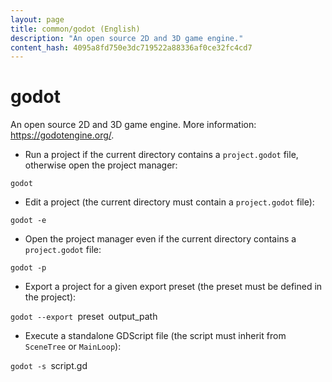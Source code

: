 ```yaml
---
layout: page
title: common/godot (English)
description: "An open source 2D and 3D game engine."
content_hash: 4095a8fd750e3dc719522a88336af0ce32fc4cd7
---
```

# godot

An open source 2D and 3D game engine.
More information: <https://godotengine.org/>.

- Run a project if the current directory contains a `project.godot` file, otherwise open the project manager:

`godot`

- Edit a project (the current directory must contain a `project.godot` file):

`godot -e`

- Open the project manager even if the current directory contains a `project.godot` file:

`godot -p`

- Export a project for a given export preset (the preset must be defined in the project):

`godot --export `<span class="tldr-var badge badge-pill bg-dark-lm bg-white-dm text-white-lm text-dark-dm font-weight-bold">preset</span>` `<span class="tldr-var badge badge-pill bg-dark-lm bg-white-dm text-white-lm text-dark-dm font-weight-bold">output_path</span>

- Execute a standalone GDScript file (the script must inherit from `SceneTree` or `MainLoop`):

`godot -s `<span class="tldr-var badge badge-pill bg-dark-lm bg-white-dm text-white-lm text-dark-dm font-weight-bold">script.gd</span>
